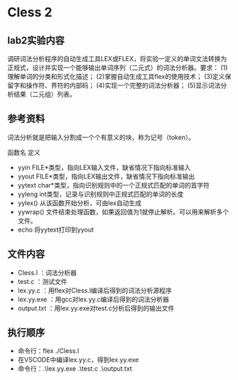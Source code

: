 # Cless 2

## lab2实验内容
调研词法分析程序的自动生成工具LEX或FLEX，将实验一定义的单词文法转换为正规式，设计并实现一个能够输出单词序列（二元式）的词法分析器。要求：
(1)理解单词的分类和形式化描述；
(2)掌握自动生成工具flex的使用技术；
(3)定义保留字和操作符、界符的内部码；
(4)实现一个完整的词法分析器；
(5)显示词法分析结果（二元组）列表。

## 参考资料
词法分析就是把输入分割成一个个有意义的块，称为记号（token）。
   
函数名	定义
+ yyin	FILE*类型，指向LEX输入文件，缺省情况下指向标准输入
+ yyout	FILE*类型，指向LEX输出文件，缺省情况下指向标准输出
+ yytext	char*类型，指向识别规则中的一个正规式匹配的单词的首字符
+ yyleng	int类型，记录与识别规则中正规式匹配的单词的长度
+ yylex()	从该函数开始分析，可由lex自动生成
+ yywrap()	文件结束处理函数，如果返回值为1就停止解析。可以用来解析多个文件。
+ echo	将yytext打印到yyout


## 文件内容
+ Cless.l       ：词法分析器
+ test.c        ：测试文件
+ lex.yy.c      ：用flex对Cless.l编译后得到的词法分析源程序
+ lex.yy.exe    ：用gcc对lex.yy.c编译后得到的词法分析器
+ output.txt    ：用lex.yy.exe对test.c分析后得到的输出文件

## 执行顺序
+ 命令行：flex ./Cless.l
+ 在VSCODE中编译lex.yy.c，得到lex.yy.exe
+ 命令行：.\lex.yy.exe .\test.c .\output.txt
